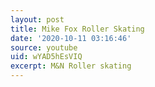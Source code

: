 ```yaml
---
layout: post
title: Mike Fox Roller Skating
date: '2020-10-11 03:16:46'
source: youtube
uid: wYAD5hEsVIQ
excerpt: M&N Roller skating
---
```

